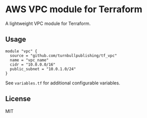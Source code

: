 # AWS VPC module for Terraform

A lightweight VPC module for Terraform.

## Usage

```hcl
module "vpc" {
  source = "github.com/turnbullpublishing/tf_vpc"
  name = "vpc_name"
  cidr = "10.0.0.0/16"
  public_subnet = "10.0.1.0/24"
}
```

See `variables.tf` for additional configurable variables.

## License

MIT
